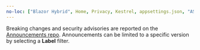 ```yaml
---
no-loc: ["Blazor Hybrid", Home, Privacy, Kestrel, appsettings.json, "ASP.NET Core Identity", cookie, Cookie, Blazor, "Blazor Server", "Blazor WebAssembly", "Identity", "Let's Encrypt", Razor, SignalR]
---
```

Breaking changes and security advisories are reported on the [Announcements repo](https://github.com/aspnet/Announcements/issues). Announcements can be limited to a specific version by selecting a **Label** filter.
